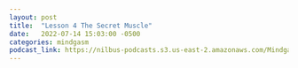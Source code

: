 ```yaml
---
layout: post
title:  "Lesson 4 The Secret Muscle"
date:   2022-07-14 15:03:00 -0500
categories: mindgasm
podcast_link: https://nilbus-podcasts.s3.us-east-2.amazonaws.com/Mindgasm/lesson%204%20the%20secret%20muscle.mp3
---
```


